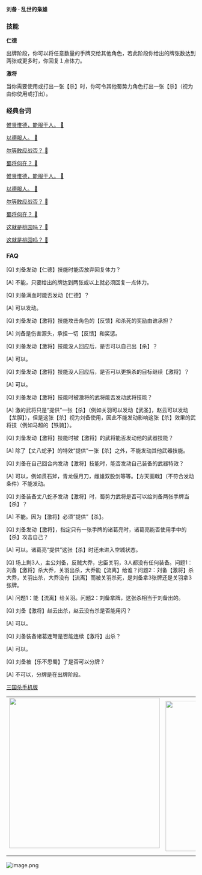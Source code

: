 
#### 刘备 · 乱世的枭雄  

### 技能

**仁德**

出牌阶段，你可以将任意数量的手牌交给其他角色，若此阶段你给出的牌张数达到两张或更多时，你回复１点体力。

**激将**

当你需要使用或打出一张【杀】时，你可令其他蜀势力角色打出一张【杀】（视为由你使用或打出）。

### 经典台词


[惟贤惟德，能服于人。 🎵](char_shu001_dub_ability1_1.mp3)

[以德服人。 🎵](char_shu001_dub_ability1_2.mp3)

[尔等敢应战否？ 🎵](char_shu001_dub_ability2_1.mp3)

[蜀将何在？ 🎵](char_shu001_dub_ability2_2.mp3)

[惟贤惟德，能服于人。 🎵](char_shu001_dub_classic_ability1_1.mp3)

[以德服人。 🎵](char_shu001_dub_classic_ability1_2.mp3)

[尔等敢应战否？ 🎵](char_shu001_dub_classic_ability2_1.mp3)

[蜀将何在？ 🎵](char_shu001_dub_classic_ability2_2.mp3)

[这就是桃园吗？ 🎵](char_shu001_dub_classic_dead.mp3)

[这就是桃园吗？ 🎵](char_shu001_dub_dead.mp3)


### FAQ

[Q] 刘备发动【仁德】技能时能否放弃回复体力？

[A] 不能，只要给出的牌达到两张或以上就必须回复一点体力。



[Q] 刘备满血时能否发动【仁德】？

[A] 可以发动。



[Q] 刘备发动【激将】技能攻击角色的【反馈】和杀死的奖励由谁承担？

[A] 刘备是伤害源头，承担一切【反馈】和奖惩。



[Q] 刘备发动【激将】技能没人回应后，是否可以自己出【杀】？

[A] 可以。



[Q] 刘备发动【激将】技能没人回应后，是否可以更换杀的目标继续【激将】？

[A] 可以。



[Q] 刘备发动【激将】技能时被激将的武将能否发动武将技能？

[A] 激的武将只是“提供”一张【杀】（例如关羽可以发动【武圣】，赵云可以发动【龙胆】），但是这张【杀】视为刘备使用，因此不能发动影响这张【杀】效果的武将技（例如马超的【铁骑】）。



[Q] 刘备发动【激将】技能时被【激将】的武将能否发动他的武器技能？

[A] 除了【丈八蛇矛】的特效“提供”一张【杀】之外，不能发动其他武器技能。



[Q] 刘备在自己回合内发动【激将】技能时，能否发动自己装备的武器特效？

[A] 可以，例如贯石斧，青龙偃月刀，雌雄双股剑等等。【方天画戟】（不符合发动条件）不能发动。



[Q] 刘备装备丈八蛇矛发动【激将】时，蜀势力武将是否可以给刘备两张手牌当【杀】？

[A] 不能。因为【激将】必须“提供”【杀】。



[Q] 刘备发动【激将】，指定只有一张手牌的诸葛亮时，诸葛亮能否使用手中的【杀】攻击自己？

[A] 可以。诸葛亮“提供”这张【杀】时还未进入空城状态。



[Q] 场上剩3人，主公刘备，反贼大乔，忠臣关羽，3人都没有任何装备。问题1：刘备【激将】杀大乔，关羽出杀，大乔能【流离】给谁？问题2：刘备【激将】杀大乔，关羽出杀，大乔没有【流离】而被关羽杀死，是刘备拿3张牌还是关羽拿3张牌。

[A] 问题1：能【流离】给关羽。问题2：刘备拿牌，这张杀相当于刘备出的。



[Q] 刘备【激将】赵云出杀，赵云没有杀是否能用闪？

[A] 可以。



[Q] 刘备装备诸葛连弩是否能连续【激将】出杀？

[A] 可以。



[Q] 刘备被【乐不思蜀】了是否可以分牌？

[A] 不可以，分牌是在出牌阶段。


 [三国杀手机版](https://apps.apple.com/cn/app/%E4%B8%89%E5%9B%BD%E6%9D%80%E9%97%AE%E9%A2%98%E7%AD%94%E7%96%91/id527602078)
    <div style="text-align: center"><table><tr>
    <td style="text-align: center">
<img src="https://is4-ssl.mzstatic.com/image/thumb/PurpleSource116/v4/1b/38/06/1b380673-fa07-7d70-76af-cc625e8e7894/97f20edf-1616-4b93-9e88-fbaebfe22faf_page-0.jpg/460x0w.webp" height="400">
</td>
<td style="text-align: center">
<img src="https://is5-ssl.mzstatic.com/image/thumb/PurpleSource126/v4/f6/ae/05/f6ae053d-def3-e9be-a991-74954202adad/7a500a3f-0dc0-4c7a-8287-6eed7e11d2b4_page-1.jpg/460x0w.webp" height="400">
</td>
<td style="text-align: center">
<img src="https://is2-ssl.mzstatic.com/image/thumb/PurpleSource126/v4/f3/38/97/f33897de-2a22-ec13-1832-60c35c10fe7c/7fbfdcd6-9f03-45ce-8dc1-bad59b0e5f5d_page-2.jpg/460x0w.webp" height="400">
</td>
<td style="text-align: center">
<img src="https://is2-ssl.mzstatic.com/image/thumb/PurpleSource116/v4/7c/bf/db/7cbfdbb7-8d99-a661-c3a7-bc4e3fdb840a/5e805d5e-b991-4341-bdf6-233a5dd8d703_page-3.jpg/460x0w.webp" height="400">
</td>
</tr>
</table>
</div>
    
 ![image.png](https://s2.loli.net/2022/01/10/Z85EF3hBpvU41oI.png)
